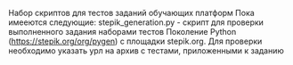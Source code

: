Набор скриптов для тестов заданий обучающих платформ
Пока имееются следующие:
  stepik_generation.py  - скрипт для проверки выполненного задания наборами тестов Поколение Python (https://stepik.org/org/pygen) с площадки stepik.org. Для проверки необходимо указать урл на архив с тестами, приложенными к заданию
